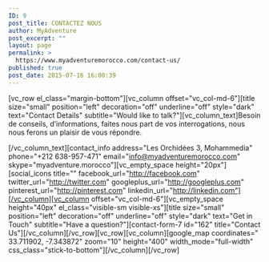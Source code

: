 ```yaml
---
ID: 9
post_title: CONTACTEZ NOUS
author: MyAdventure
post_excerpt: ""
layout: page
permalink: >
  https://www.myadventuremorocco.com/contact-us/
published: true
post_date: 2015-07-16 16:00:39
---
```

[vc_row el_class="margin-bottom"][vc_column offset="vc_col-md-6"][title size="small" position="left" decoration="off" underline="off" style="dark" text="Contact Details" subtitle="Would like to talk?"][vc_column_text]Besoin de conseils, d’informations, faites nous part de vos interrogations, nous nous ferons un plaisir de vous répondre.

[/vc_column_text][contact_info address="Les Orchidées 3, Mohammedia" phone="+212 638-957-471" email="info@myadventuremorocco.com" skype="myadventure.morocco"][vc_empty_space height="20px"][social_icons title="" facebook_url="http://facebook.com" twitter_url="http://twitter.com" googleplus_url="http://googleplus.com" pinterest_url="http://pinterest.com" linkedin_url="http://linkedin.com"][/vc_column][vc_column offset="vc_col-md-6"][vc_empty_space height="40px" el_class="visible-sm visible-xs"][title size="small" position="left" decoration="off" underline="off" style="dark" text="Get in Touch" subtitle="Have a question?"][contact-form-7 id="162" title="Contact Us"][/vc_column][/vc_row][vc_row][vc_column][google_map coordinates=" 33.711902, -7.343872" zoom="10" height="400" width_mode="full-width" css_class="stick-to-bottom"][/vc_column][/vc_row]